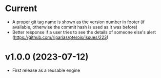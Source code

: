 # Current

- A proper git tag name is shown as the version number in footer (if available, otherwise the commit hash is used as it was before)
- Better response if a user tries to see the details of someone else's alert (https://github.com/riparias/pterois/issues/223)

# v1.0.0  (2023-07-12)

- First release as a reusable engine
